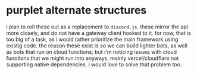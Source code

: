 # purplet alternate structures

i plan to roll these out as a replacement to `discord.js`. these mirror the api more closely, and do not have a gateway client hooked to it. for now, that is too big of a task, as i would rather prioritize the main framework using existig code. the reason these exist is so we can build lighter bots, as well as bots that run on cloud functions; but i'm noticing issues with cloud functions that we might run into anyways, mainly vercel/cloudflare not supporting native dependencies. i would love to solve that problem too.
